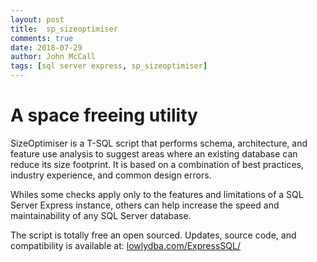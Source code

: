 ```yaml
---
layout: post
title:  sp_sizeoptimiser
comments: true
date: 2018-07-29
author: John McCall
tags: [sql server express, sp_sizeoptimiser]
---
```


# A space freeing utility

SizeOptimiser is a T-SQL script that performs schema, architecture, and feature use analysis to suggest areas where an existing database can reduce its size footprint. It is based on a combination of best practices, industry experience, and common design errors.

Whiles some checks apply only to the features and limitations of a SQL Server Express instance, others can help increase the speed and maintainability of any SQL Server database.

The script is totally free an open sourced. Updates, source code, and compatibility is available at: [lowlydba.com/ExpressSQL/](http://lowlydba.com/ExpressSQL)
